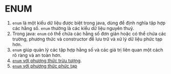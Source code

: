# ENUM
  1. `enum` là một kiểu dữ liệu được biệt trong java, dùng để định nghĩa tập hợp các hằng số. `enum` thường là các kiểu dữ liệu nguyên thuỷ.
  2. Trong java: `enum` có thể chứa các hằng số đơn giản hoặc có thể chứa các trường, phương thức và constructor để lưu trữ và xử lý dữ liệu phức tạp hơn.
  3. `enum` giúp quản lý các tập hợp hằng số và các giá trị liên quan một cách rõ ràng và an toàn hơn.
  4. [`enum` với phương thức trừu tượng](/src/oop/enums/Operation.java).
  5. [`enum` với phương thức phức tạp](/src/oop/enums/Planet.java)